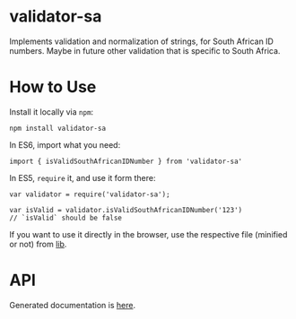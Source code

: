 # validator-sa

Implements validation and normalization of strings, for South African ID
numbers. Maybe in future other validation that is specific to South Africa.

# How to Use

Install it locally via `npm`:

```
npm install validator-sa
```

In ES6, import what you need:

```
import { isValidSouthAfricanIDNumber } from 'validator-sa'
```

In ES5, `require` it, and use it form there:

```
var validator = require('validator-sa');

var isValid = validator.isValidSouthAfricanIDNumber('123')
// `isValid` should be false
```

If you want to use it directly in the browser, use the respective file
(minified or not) from [lib](./lib).

# API

Generated documentation is [here](./api.md).

